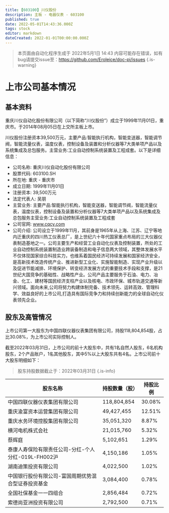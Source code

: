 ```yaml
---
title: [603100] 川仪股份
description: 主板 - 电器仪表 - 603100
published: true
date: 2022-05-01T14:43:36.000Z
tags: stock
editor: markdown
dateCreated: 2022-01-01T00:00:00.000Z
---
```


> 本页面由自动化程序生成于 2022年5月1日 14:43
> 内容可能存在错误，如有bug请提交issue至：https://github.com/Eroleice/doc-pi/issues
{.is-warning}

# 上市公司基本情况

## 基本资料

重庆川仪自动化股份有限公司（以下简称“川仪股份”）成立于1999年11月01日，重庆市。于2014年08月05日在上交所主板上市。

川仪股份注册资本39,500万元，主要产品:智能执行机构，智能变送器，智能调节阀，智能流量仪表，温度仪表，控制设备及装置和分析仪器等7大类单项产品以及系统集成及总包服务。主营业务:工业自动控制系统装置及工程成套。以下是详细信息：

- 公司名称: 重庆川仪自动化股份有限公司
- 股票代码: 603100.SH
- 所在地: 重庆 - 重庆市
- 成立日期: 1999年11月01日
- 注册资本: 39,500万元
- 法定代表人: 吴朋
- 主营业务: 主要产品:智能执行机构，智能变送器，智能调节阀，智能流量仪表，温度仪表，控制设备及装置和分析仪器等7大类单项产品以及系统集成及总包服务主营业务:工业自动控制系统装置及工程成套
- 公司官网: www.cqcy.com
- 公司介绍: 公司设立于1999年11月，其前身是1965年从上海、江苏、辽宁等地内迁重庆的四川热工仪表总厂，是上世纪六十年代国家重点布局的三大仪器仪表制造基地之一。公司主要生产和经营工业自动化仪表及控制装置，所处的工业自动控制系统装置制造业跨装备制造和电子信息两大领域，其整体发展水平不仅体现国家综合科技实力，也维系着国民经济可持续发展和国家经济安全，是高新技术改造传统产业、推进新型工业化、实施智能制造、实现产业升级以及促进节能减排、环境保护、转变经济发展方式的重要技术手段和支撑，是21世纪大国竞争的基础性、战略性产业。公司产品主要服务于石油、电力、冶金、化工、建材等国民经济支柱产业以及核电、市政环保、城市轨道交通等新兴领域。面向未来,公司将努力构建体制完备、技术领先、运转高效、管理科学、效益良好的上市公司,打造具有国际竞争力和持续创新能力的全球自动化仪表领先企业。


## 股东及高管情况

上市公司第一大股东为中国四联仪器仪表集团有限公司，持股118,804,854股，占比30.08%，为上市公司实际控制人。

截至2022年03月31日，上市公司的前十大股东中，共有1名自然人股东，6名机构股东，2个产品账户，1名其他股东，其中5%以上大股东共有4名。上市公司前十大股东明细如下：

> 股东持股数据截止于：2022年03月31日
{.is-info}

| 股东名称 | 持股数量（股） | 持股比例 |
| --- | --- | --- |
| 中国四联仪器仪表集团有限公司 | 118,804,854 | 30.08% |
| 重庆渝富资本运营集团有限公司 | 49,427,455 | 12.51% |
| 重庆水务环境控股集团有限公司 | 35,051,320 | 8.87% |
| 横河电机株式会社 | 21,015,760 | 5.32% |
| 蔡辉庭 | 5,102,651 | 1.29% |
| 泰康人寿保险有限责任公司-分红-个人分红-019L-FH002沪 | 4,150,186 | 1.05% |
| 湖南迪策投资有限公司 | 4,022,500 | 1.02% |
| 中国银行股份有限公司-富国周期优势混合型证券投资基金 | 3,084,400 | 0.78% |
| 全国社保基金一一四组合 | 2,856,484 | 0.72% |
| 索德尚亚洲投资有限公司 | 2,792,500 | 0.71% |





